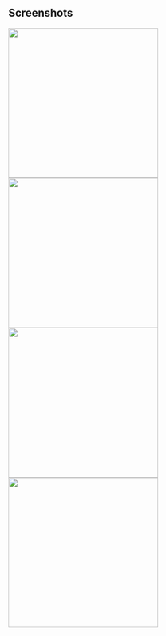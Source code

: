 ## Screenshots

<img src="https://raw.githubusercontent.com/SunboX/fxos-washing-machine_app/master/screenshots/2015-02-24-21-33-23.png" width="300"/> 
<img src="https://raw.githubusercontent.com/SunboX/fxos-washing-machine_app/master/screenshots/2015-02-24-21-33-45.png" width="300"/> 
<img src="https://raw.githubusercontent.com/SunboX/fxos-washing-machine_app/master/screenshots/2015-02-25-23-12-38.png" width="300"/> 
<img src="https://raw.githubusercontent.com/SunboX/fxos-washing-machine_app/master/screenshots/2015-02-25-23-11-57.png" width="300"/> 
